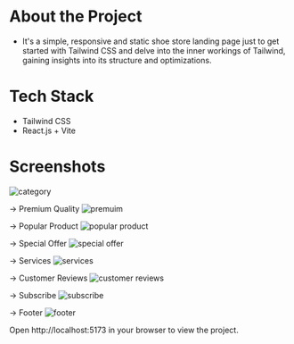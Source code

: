 # About the Project
- It's a simple, responsive and static shoe store landing page just to get started with Tailwind CSS and delve into the inner workings of Tailwind, gaining insights into its structure and optimizations.

# Tech Stack
- Tailwind CSS
- React.js + Vite

# Screenshots
![category](https://github.com/user-attachments/assets/95d59b02-15ec-4784-a31e-5013954c1155)

-> Premium Quality ![premuim](https://github.com/user-attachments/assets/cfb21bb8-18f5-486f-add9-35fd08847d94)

-> Popular Product ![popular product](https://github.com/user-attachments/assets/6e932e5f-c1d2-4f37-9f4a-59bda5faf56c)

-> Special Offer ![special offer](https://github.com/user-attachments/assets/8ce53619-e034-40a4-b1c7-1a55f2521252)

-> Services ![services](https://github.com/user-attachments/assets/bb455009-6610-4cfa-8e6a-a3046bf976ce)

-> Customer Reviews ![customer reviews](https://github.com/user-attachments/assets/702d6491-da31-4409-812d-207549cd2760)

-> Subscribe ![subscribe](https://github.com/user-attachments/assets/70a89b8e-42dc-4c62-a556-e95936ca7f20)

-> Footer ![footer](https://github.com/user-attachments/assets/085e1451-d0fa-4eb4-b73f-ab1965d36f9b)

Open http://localhost:5173 in your browser to view the project.
